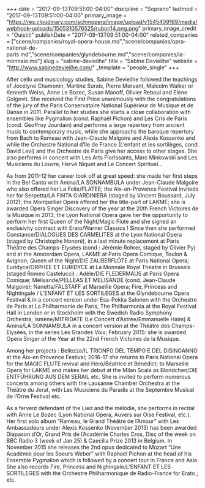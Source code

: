 +++
date = "2017-09-13T09:51:00-04:00"
discipline = "Soprano"
lastmod = "2017-09-13T09:51:00-04:00"
primary_image = "https://res.cloudinary.com/schmopera/image/upload/v1545409169/media/webhook-uploads/1505310576525/rubon14.png.png"
primary_image_credit = "Ouistiti"
publishDate = "2017-09-13T09:51:00-04:00"
related_companies = ["scene/companies/royal-opera-house.md","scene/companies/opra-national-de-paris.md","scene/companies/glyndebourne.md","scene/companies/la-monnaie.md"]
slug = "sabine-devieilhe"
title = "Sabine Devieilhe"
website = "http://www.sabinedevieilhe.com/"
_template = "people_single"
+++

After cello and musicology studies, Sabine Devieilhe followed the teachings of Jocelyne Chamonin, Martine Surais, Pierre Mervant, Malcolm Walker or Kenneth Weiss, Anne Le Bozec, Susan Manoff, Olivier Reboul and Elène Golgevit. She received the First Price unanimously with the congratulations of the jury of the Paris Conservatoire National Supérieur de Musique et de Danse in 2011. Parallel to her studies she starts a close collaboration with ensembles like Pygmalion (cond. Raphaël Pichon) and Les Cris de Paris (cond. Geoffroy Jourdain) and performs a large repertory from ancient music to contemporary music, while she approachs the baroque repertory from Bach to Rameau with Jean-Claude Malgoire and Alexis Kossenko and while the Orchestre National d’Ile de France (L’enfant et les sortilèges, cond. David Levi) and the Orchestre de Paris give her access to other stages. She also performs in concert with Les Arts Florissants, Marc Minkowski and Les Musiciens du Louvre, Hervé Niquet and Le Concert Spirituel…

As from 2011-12 her career took off at great speed: she made her first steps in the Bel Canto with Amina/LA SONNAMBULA under Jean-Claude Malgoire who also offered her  La Folie/PLATEE; the Aix-en-Provence Festival inviteds her for Serpetta/LA FINTA GIARDINIERA (staged by Vincent Boussard, July 2012); the Montpellier Opera offered her the title-part of LAKME; she is awarded Opera Singer Discovery of the year at the 20th French Victoires de la Musique in 2013; the Lyon National Opera gave her the opportunity to perform her first Queen of the Night/Magic Flute and she signed an exclusivity contract with Erato/Warner Classics ! Since then she performed Constance/DIALOGUES DES CARMELITES at the Lyon National Opera (staged by Christophe Honoré), in a last minute replacement at Paris Théâtre des Champs-Elysées (cond : Jérémie Rohrer, staged by Olivier Py) and at the Amsterdam Opera, LAKME at Paris Opera Comique, Toulon & Avignon; Queen of the Night/DIE ZAUBERFLÖTE at Paris National Opera; Euridyce/ORPHEE ET EURIDYCE at La Monnaie Royal Theatre in Brussels (staged Romeo Castelucci) ; Adèle/DIE FLEDERMAUS at Paris Opera Comique; Mélisande/PELLEAS ET MELISANDE (cond. Jean-Claude Malgoire); Nanetta/FALSTAFF at Marseille Opera; Fire, Princess and Nightingale / L’ENFANT ET LES SORTILEGES at the Glyndebourne Opera Festival & in a concert version under Esa-Pekka Salonen with the Orchestre de Paris at La Philharmonie de Paris, The Philharmonia at the Royal Festival Hall in London or in Stockholm with the Swedish Radio Symphony Orchestra; Ismène/MITRIDATE (Le Concert d’Astrée/Emmanuelle Haïm) & Amina/LA SONNAMBULA in a concert version at the Théâtre des Champs-Elysées, in the series Les Grandes Voix; 
February 2015: she is awarded Opera Singer of the Year at the 22nd French Victoires de la Musique.

Among her projects : Bellezza/IL TRIONFO DEL TEMPO E DEL DISINGANNO at the Aix-en Provence Festival; 2016-17 she returns to Paris National Opera for the MAGIC FLUTE revival and Hero/Béatrice et Bénédict; to Marseille Opera for LAKMÉ and makes her debut at the Milan Scala as Blondchen/DIE ENTFÜHRUNG AUS DEM SERAIL etc. She is invited to perform numerous concerts among others with the Lausanne Chamber Orchestra at the Théâtre du Jorat, with Les Musiciens du Paradis at the Septembre Musical de l’Orne Festival etc.

As a fervent defendant of the Lied and the mélodie, she performs in recital with Anne Le Bozec (Lyon National Opera, Auvers sur Oise Festival, etc.). Her first solo album “Rameau, le Grand Théâtre de l’Amour” with Les Ambassadeurs under Alexis Kossenko (November 2013) has been awarded Diapason d’Or, Grand Prix de l’Académie Charles Cros, Disc of the week on BBC Radio 3 (week of Jan 25) & Caecilia Prize 2013 in Belgium. In November 2015 she releases the 2nd opus dedicated to Mozart “Une Académie pour les Soeurs Weber” with Raphaël Pichon at the head of his Ensemble Pygmalion which is followed by a concert tour in France and Asia. She also records Fire, Princess and Nighingale/L’ENFANT ET LES SORTILEGES with the Orchestre Philharmonique de Radio-France for Erato ; etc.
